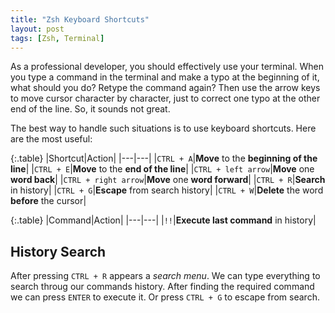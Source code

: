 ```yaml
---
title: "Zsh Keyboard Shortcuts"
layout: post
tags: [Zsh, Terminal]
---
```

As a professional developer, you should effectively use your terminal. When you type a command in the terminal and make a typo at the beginning of it, what should you do? Retype the command again? Then use the arrow keys to move cursor character by character, just to correct one typo at the other end of the line. So, it sounds not great.

The best way to handle such situations is to use keyboard shortcuts. Here are the most useful:

{:.table}
|Shortcut|Action|
|---|---|
|`CTRL + A`|**Move** to the **beginning of the line**|
|`CTRL + E`|**Move** to the **end of the line**|
|`CTRL + left arrow`|**Move** one **word back**|
|`CTRL + right arrow`|**Move** one **word forward**|
|`CTRL + R`|**Search** in history|
|`CTRL + G`|**Escape** from search history|
|`CTRL + W`|**Delete** the word **before** the cursor|

{:.table}
|Command|Action|
|---|---|
|`!!`|**Execute last command** in history|

## History Search
After pressing `CTRL + R` appears a *search menu*. We can type everything to search throug our commands history. After finding the required command we can press `ENTER` to execute it. Or press `CTRL + G` to escape from search.

